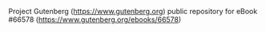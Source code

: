Project Gutenberg (https://www.gutenberg.org) public repository for
eBook #66578 (https://www.gutenberg.org/ebooks/66578)
